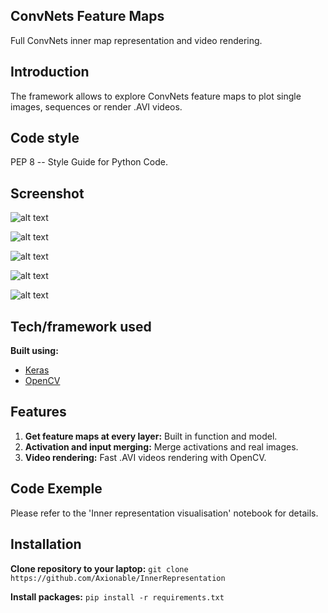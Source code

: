 ## ConvNets Feature Maps 
Full ConvNets inner map representation and video rendering.


## Introduction
The framework allows to explore ConvNets feature maps to plot single images, sequences or render .AVI videos.


## Code style
PEP 8 -- Style Guide for Python Code.


## Screenshot
![alt text](https://github.com/Axionable/FeatureMaps/blob/master/Photos/original.png?raw=true)

![alt text](https://github.com/Axionable/FeatureMaps/blob/master/Photos/feature_map.png?raw=true)

![alt text](https://github.com/Axionable/FeatureMaps/blob/master/Photos/mask.png?raw=true)

![alt text](https://github.com/Axionable/FeatureMaps/blob/master/Photos/lane_segmentation.png?raw=true)

![alt text](https://github.com/Axionable/FeatureMaps/blob/master/Photos/merged_image.png?raw=true)

## Tech/framework used

<b>Built using:</b>
- [Keras](https://keras.io)
- [OpenCV](https://opencv.org)


## Features

1. <strong>Get feature maps at every layer:</strong> Built in function and model.
2. <strong>Activation and input merging:</strong> Merge activations and real images.
3. <strong>Video rendering:</strong> Fast .AVI videos rendering with OpenCV.


## Code Exemple

Please refer to the 'Inner representation visualisation' notebook for details.


## Installation

<strong>Clone repository to your laptop:</strong>
`git clone https://github.com/Axionable/InnerRepresentation`

<strong>Install packages:</strong>
`pip install -r requirements.txt`




